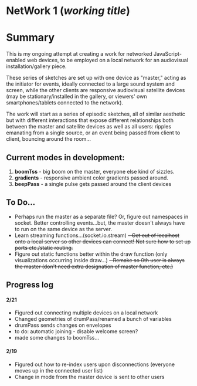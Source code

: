 # **NetWork 1** (_working title_)

# Summary 
This is my ongoing attempt at creating a work for networked JavaScript-enabled web devices, to be employed on a local network for an audiovisual installation/gallery piece.

These series of sketches are set up with one device as "master," acting as the initiator for events, ideally connected to a large sound system and screen, while the other clients are responsive audiovisual satellite devices (may be stationary/installed in the gallery, or viewers' own smartphones/tablets connected to the network).

The work will start as a series of episodic sketches, all of similar aesthetic but with different interactions that expose different relationships both between the master and satellite devices as well as all users: ripples emanating from a single source, or an event being passed from client to client, bouncing around the room...

## Current modes in development:
1. **boomTss** - big boom on the master, everyone else kind of sizzles.
2. **gradients** - responsive ambient color gradients passed around.
3. **beepPass** - a single pulse gets passed around the client devices 

## To Do...
- Perhaps run the master as a separate file? Or, figure out namespaces in socket. Better controlling events...but, the master doesn't always have to run on the same device as the server.
- Learn streaming functions...(socket.io.stream)
<s>- Get out of localhost onto a local server so other devices can connect! Not sure how to set up ports etc./static routing.</s>
- Figure out static functions better within the draw function (only visualizations occurring inside draw...)
<s>- Remake so 0th user is always the master (don't need extra designation of master function, etc.)</s>

## Progress log
#### 2/21
- Figured out connecting multiple devices on a local network
- Changed geometries of drumPass/renamed a bunch of variables
- drumPass sends changes on envelopes
- to do: automatic joining - disable welcome screen?
- made some changes to boomTss...
#### 2/19
- Figured out how to re-index users upon disconnections (everyone moves up in the connected user list)
- Change in mode from the master device is sent to other users